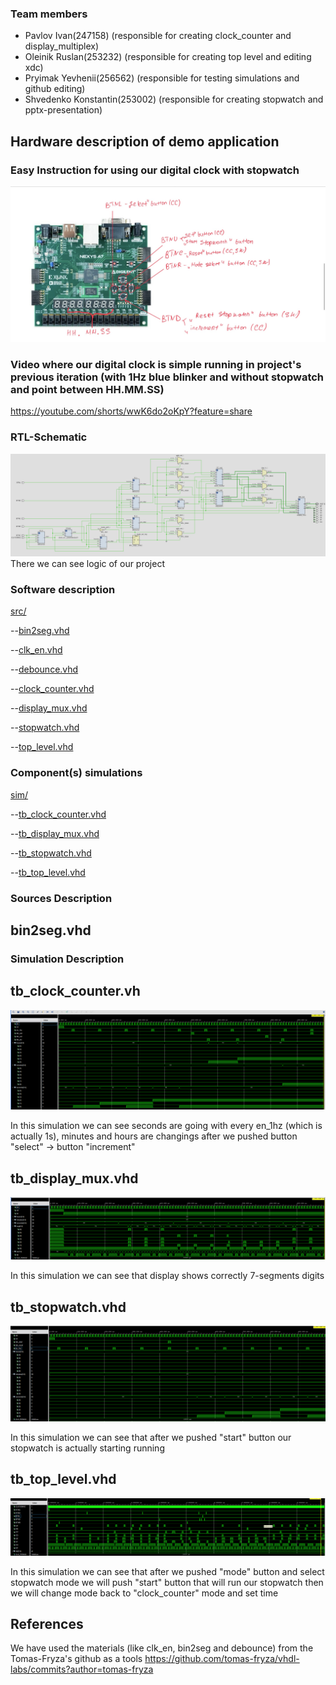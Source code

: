 ### Team members

* Pavlov Ivan(247158) (responsible for creating clock_counter and display_multiplex)
* Oleinik Ruslan(253232) (responsible for creating top level and editing xdc)
* Pryimak Yevhenii(256562) (responsible for testing simulations and github editing)
* Shvedenko Konstantin(253002) (responsible for creating stopwatch and pptx-presentation)


## Hardware description of demo application

### Easy Instruction for using our digital clock with stopwatch
![Show](https://github.com/hachiki52/DE1-Projekt-Clock/blob/digital_clock_only_clock/Images/Show.PNG)

### Video where our digital clock is simple running in project's previous iteration (with 1Hz blue blinker and without stopwatch and point between HH.MM.SS)
https://youtube.com/shorts/wwK6do2oKpY?feature=share

### RTL-Schematic
![Schema](https://github.com/hachiki52/DE1-Projekt-Clock/blob/digital_clock_only_clock/Images/Top_level_RTL.png)
There we can see logic of our project

### Software description
[src/](https://github.com/hachiki52/DE1-Projekt-Clock/blob/digital_clock_only_clock/Digital_clock.srcs/sources_1)

--[bin2seg.vhd](https://github.com/hachiki52/DE1-Projekt-Clock/blob/digital_clock_only_clock/Digital_clock.srcs/sources_1/new/bin2seg.vhd)

--[clk_en.vhd](https://github.com/hachiki52/DE1-Projekt-Clock/blob/digital_clock_only_clock/Digital_clock.srcs/sources_1/new/clk_en.vhd)

--[debounce.vhd](https://github.com/hachiki52/DE1-Projekt-Clock/blob/digital_clock_only_clock/Digital_clock.srcs/sources_1/new/debounce.vhd)

--[clock_counter.vhd](https://github.com/hachiki52/DE1-Projekt-Clock/blob/digital_clock_only_clock/Digital_clock.srcs/sources_1/new/clock_counter.vhd)

--[display_mux.vhd](https://github.com/hachiki52/DE1-Projekt-Clock/blob/digital_clock_only_clock/Digital_clock.srcs/sources_1/new/display_mux.vhd)

--[stopwatch.vhd](https://github.com/hachiki52/DE1-Projekt-Clock/blob/digital_clock_only_clock/Digital_clock.srcs/sources_1/new/stopwatch.vhd)

--[top_level.vhd](https://github.com/hachiki52/DE1-Projekt-Clock/blob/digital_clock_only_clock/Digital_clock.srcs/sources_1/new/top_level.vhd)

### Component(s) simulations
[sim/](https://github.com/hachiki52/DE1-Projekt-Clock/blob/digital_clock_only_clock/Digital_clock.srcs/sim_1)

--[tb_clock_counter.vhd](https://github.com/hachiki52/DE1-Projekt-Clock/blob/digital_clock_only_clock/Digital_clock.srcs/sim_1/new/tb_clock_counter.vhd)

--[tb_display_mux.vhd](https://github.com/hachiki52/DE1-Projekt-Clock/blob/digital_clock_only_clock/Digital_clock.srcs/sim_1/new/tb_display_mux.vhd)

--[tb_stopwatch.vhd](https://github.com/hachiki52/DE1-Projekt-Clock/blob/digital_clock_only_clock/Digital_clock.srcs/sim_1/new/tb_stopwatch.vhd)

--[tb_top_level.vhd](https://github.com/hachiki52/DE1-Projekt-Clock/blob/digital_clock_only_clock/Digital_clock.srcs/sim_1/new/tb_top_level.vhd)

### Sources Description
  ## bin2seg.vhd



### Simulation Description
## tb_clock_counter.vh
![Show](https://github.com/hachiki52/DE1-Projekt-Clock/blob/digital_clock_only_clock/Images/tb_clock_counter.png)

In this simulation we can see seconds are going with every en_1hz (which is actually 1s), minutes and hours are changings after we pushed button "select" -> button "increment"
## tb_display_mux.vhd
![Show](https://github.com/hachiki52/DE1-Projekt-Clock/blob/digital_clock_only_clock/Images/tb_display_mux.png)

In this simulation we can see that display shows correctly 7-segments digits
## tb_stopwatch.vhd
![Show](https://github.com/hachiki52/DE1-Projekt-Clock/blob/digital_clock_only_clock/Images/tb_stopwatch.png)

In this simulation we can see that after we pushed "start" button our stopwatch is actually starting running
## tb_top_level.vhd
![Show](https://github.com/hachiki52/DE1-Projekt-Clock/blob/digital_clock_only_clock/Images/tb_top_level.png)

In this simulation we can see that after we pushed "mode" button and select stopwatch mode we will push "start" button that will run our stopwatch then we will change mode back to "clock_counter" mode and set time 

## References
We have used the materials (like clk_en, bin2seg and debounce) from the Tomas-Fryza's github as a tools
https://github.com/tomas-fryza/vhdl-labs/commits?author=tomas-fryza
